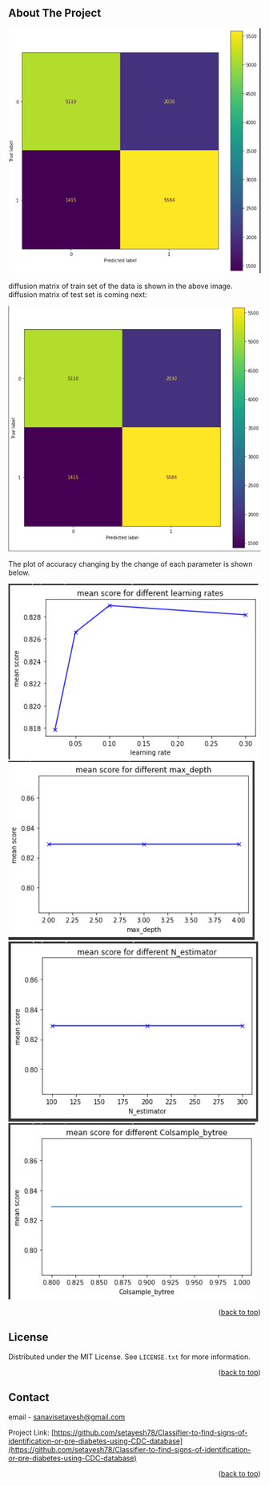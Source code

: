 <!-- Improved compatibility of back to top link: See: https://github.com/othneildrew/Best-README-Template/pull/73 -->
<a name="readme-top"></a>

<!-- ABOUT THE PROJECT -->
## About The Project


<img src="https://github.com/setayesh78/Classifier-to-find-signs-of-identification-or-pre-diabetes-using-CDC-database/blob/master/images/Screenshot%20(1478).png">

diffusion matrix of train set of the data is shown in the above image.
diffusion matrix of test set is coming next:

![alt text](https://github.com/setayesh78/Classifier-to-find-signs-of-identification-or-pre-diabetes-using-CDC-database/blob/master/images/Screenshot%20(1479).png?raw=true)

The plot of accuracy changing by the change of each parameter is shown below.

![alt text](https://github.com/setayesh78/Classifier-to-find-signs-of-identification-or-pre-diabetes-using-CDC-database/blob/master/images/Screenshot%20(1480).png?raw=true)<br>
![alt text](https://github.com/setayesh78/Classifier-to-find-signs-of-identification-or-pre-diabetes-using-CDC-database/blob/master/images/Screenshot%20(1481).png?raw=true)<br>
![alt text](https://github.com/setayesh78/Classifier-to-find-signs-of-identification-or-pre-diabetes-using-CDC-database/blob/master/images/Screenshot%20(1482).png?raw=true)<br>
![alt text](https://github.com/setayesh78/Classifier-to-find-signs-of-identification-or-pre-diabetes-using-CDC-database/blob/master/images/Screenshot%20(1483).png?raw=true)<br>


<p align="right">(<a href="#readme-top">back to top</a>)</p>


<!-- LICENSE -->
## License

Distributed under the MIT License. See `LICENSE.txt` for more information.

<p align="right">(<a href="#readme-top">back to top</a>)</p>



<!-- CONTACT -->
## Contact

email - [sanavisetayesh@gmail.com](sanavisetayesh@gmail.com)

Project Link: [https://github.com/setayesh78/Classifier-to-find-signs-of-identification-or-pre-diabetes-using-CDC-database](https://github.com/setayesh78/Classifier-to-find-signs-of-identification-or-pre-diabetes-using-CDC-database)

<p align="right">(<a href="#readme-top">back to top</a>)</p>




